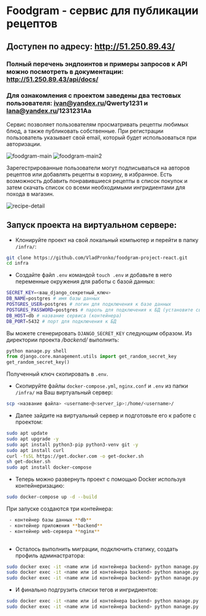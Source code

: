 # Foodgram - сервис для публикации рецептов

## Доступен по адресу: **http://51.250.89.43/**

### Полный перечень эндпоинтов и примеры запросов к API можно посмотреть в документации: http://51.250.89.43/api/docs/

### Для ознакомления с проектом заведены два тестовых пользователя: ivan@yandex.ru/Qwerty1231 и lana@yandex.ru/1231231Aa


Сервис позволяет пользователям просматривать рецепты любимых блюд, а также публиковать собственные.
При регистрации пользователь указывает свой email, который будет использоваться при авторизации.

![foodgram-main](https://user-images.githubusercontent.com/74264747/130495494-1eb4c107-209a-40cd-a4ac-12f40762725b.jpg)
![foodgram-main2](https://user-images.githubusercontent.com/74264747/130495522-0bf86788-1c17-4186-af86-a2c6853262ad.jpg)

Зарегестрированные пользователи могут подписываться на авторов рецептов или добавлять рецепты в корзину, в избранное.
Есть возможность добавить понравившиеся рецепты в список покупок и затем скачать список со всеми необходимыми ингридиентами для похода в магазин.


![recipe-detail](https://user-images.githubusercontent.com/74264747/130495561-d3193e9d-c759-4b00-8562-0f2ef4e37ce3.jpg)


## Запуск проекта на виртуальном сервере:
- Клонируйте проект на свой локальный компьютер и перейти в папку `/infra/`:

```bash
git clone https://github.com/VladPronko/foodgram-project-react.git
cd infra

```
- Создайте файл `.env` командой `touch .env` и добавьте в него переменные окружения для работы с базой данных:
```bash
SECRET_KEY=<ваш_django_секретный_ключ>
DB_NAME=postgres # имя базы данных
POSTGRES_USER=postgres # логин для подключения к базе данных
POSTGRES_PASSWORD=postgres # пароль для подключения к БД (установите свой)
DB_HOST=db # название сервиса (контейнера)
DB_PORT=5432 # порт для подключения к БД

```
Вы можете сгенерировать ```DJANGO_SECRET_KEY``` следующим образом. 
Из директории проекта _/backend/_ выполнить:
```python
python manage.py shell
from django.core.management.utils import get_random_secret_key  
get_random_secret_key()

```
Полученный ключ скопировать в ```.env```.

- Скопируйте файлы `docker-compose.yml`, `nginx.conf` и `.env` из папки `/infra/` на Ваш виртуальный сервер:
```bash
scp <название файла> <username>@<server_ip>:/home/<username>/

```
- Далее зайдите на виртуальный сервер и подготовьте его к работе с проектом:
 
```bash
sudo apt update
sudo apt upgrade -y
sudo apt install python3-pip python3-venv git -y
sudo apt install curl
curl -fsSL https://get.docker.com -o get-docker.sh
sh get-docker.sh 
sudo apt install docker-compose

``` 

- Теперь можно развернуть проект с помощью Docker используя контейнеризацию:

```bash
sudo docker-compose up -d --build

``` 

При запуске создаются три контейнера:

```bash
 - контейнер базы данных **db**
 - контейнер приложения **backend**
 - контейнер web-сервера **nginx**
 
```

- Осталось выполнить миграции, подключить статику, создать профиль админастратора:

```bash
sudo docker exec -it <name или id контейнера backend> python manage.py migrate
sudo docker exec -it <name или id контейнера backend> python manage.py collectstatic
sudo docker exec -it <name или id контейнера backend> python manage.py createsuperuser

```
- И финально подгрузить списки тегов и ингридиентов:

```bash
sudo docker exec -it <name или id контейнера backend> python manage.py loadjson --path "recipes/data/ingredients.json"
sudo docker exec -it <name или id контейнера backend> python manage.py loadjson --path "recipes/data/tags.json"

```
